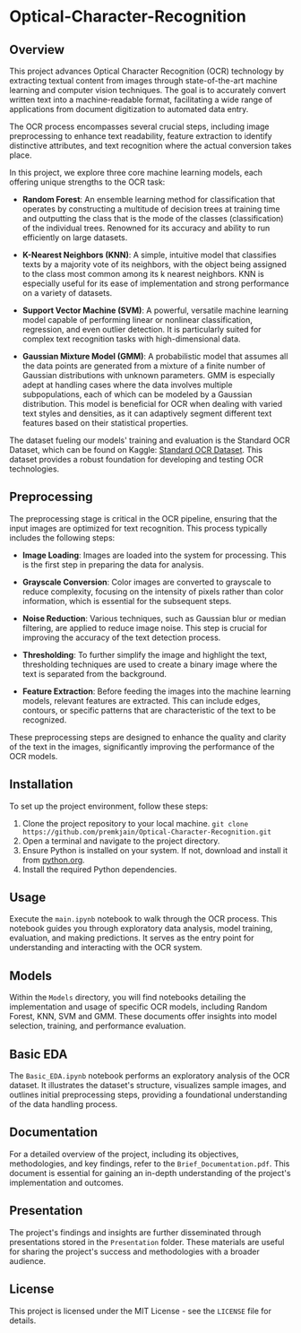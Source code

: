 # Optical-Character-Recognition

## Overview
This project advances Optical Character Recognition (OCR) technology by extracting textual content from images through state-of-the-art machine learning and computer vision techniques. The goal is to accurately convert written text into a machine-readable format, facilitating a wide range of applications from document digitization to automated data entry.

The OCR process encompasses several crucial steps, including image preprocessing to enhance text readability, feature extraction to identify distinctive attributes, and text recognition where the actual conversion takes place.

In this project, we explore three core machine learning models, each offering unique strengths to the OCR task:

- **Random Forest**: An ensemble learning method for classification that operates by constructing a multitude of decision trees at training time and outputting the class that is the mode of the classes (classification) of the individual trees. Renowned for its accuracy and ability to run efficiently on large datasets.

- **K-Nearest Neighbors (KNN)**: A simple, intuitive model that classifies texts by a majority vote of its neighbors, with the object being assigned to the class most common among its k nearest neighbors. KNN is especially useful for its ease of implementation and strong performance on a variety of datasets.

- **Support Vector Machine (SVM)**: A powerful, versatile machine learning model capable of performing linear or nonlinear classification, regression, and even outlier detection. It is particularly suited for complex text recognition tasks with high-dimensional data.

- **Gaussian Mixture Model (GMM)**: A probabilistic model that assumes all the data points are generated from a mixture of a finite number of Gaussian distributions with unknown parameters. GMM is especially adept at handling cases where the data involves multiple subpopulations, each of which can be modeled by a Gaussian distribution. This model is beneficial for OCR when dealing with varied text styles and densities, as it can adaptively segment different text features based on their statistical properties.


The dataset fueling our models' training and evaluation is the Standard OCR Dataset, which can be found on Kaggle: [Standard OCR Dataset](https://www.kaggle.com/datasets/preatcher/standard-ocr-dataset). This dataset provides a robust foundation for developing and testing OCR technologies.

## Preprocessing
The preprocessing stage is critical in the OCR pipeline, ensuring that the input images are optimized for text recognition. This process typically includes the following steps:

- **Image Loading**: Images are loaded into the system for processing. This is the first step in preparing the data for analysis.

- **Grayscale Conversion**: Color images are converted to grayscale to reduce complexity, focusing on the intensity of pixels rather than color information, which is essential for the subsequent steps.

- **Noise Reduction**: Various techniques, such as Gaussian blur or median filtering, are applied to reduce image noise. This step is crucial for improving the accuracy of the text detection process.

- **Thresholding**: To further simplify the image and highlight the text, thresholding techniques are used to create a binary image where the text is separated from the background.

- **Feature Extraction**: Before feeding the images into the machine learning models, relevant features are extracted. This can include edges, contours, or specific patterns that are characteristic of the text to be recognized.

These preprocessing steps are designed to enhance the quality and clarity of the text in the images, significantly improving the performance of the OCR models.

## Installation
To set up the project environment, follow these steps:
1. Clone the project repository to your local machine.
        ```
        git clone https://github.com/premkjain/Optical-Character-Recognition.git
        ```
2. Open a terminal and navigate to the project directory.
3. Ensure Python is installed on your system. If not, download and install it from [python.org](https://www.python.org/downloads/).
4. Install the required Python dependencies.

## Usage
Execute the `main.ipynb` notebook to walk through the OCR process. This notebook guides you through exploratory data analysis, model training, evaluation, and making predictions. It serves as the entry point for understanding and interacting with the OCR system.

## Models
Within the `Models` directory, you will find notebooks detailing the implementation and usage of specific OCR models, including Random Forest, KNN, SVM and GMM. These documents offer insights into model selection, training, and performance evaluation.

## Basic EDA
The `Basic_EDA.ipynb` notebook performs an exploratory analysis of the OCR dataset. It illustrates the dataset's structure, visualizes sample images, and outlines initial preprocessing steps, providing a foundational understanding of the data handling process.

## Documentation
For a detailed overview of the project, including its objectives, methodologies, and key findings, refer to the `Brief_Documentation.pdf`. This document is essential for gaining an in-depth understanding of the project's implementation and outcomes.

## Presentation
The project's findings and insights are further disseminated through presentations stored in the `Presentation` folder. These materials are useful for sharing the project's success and methodologies with a broader audience.

## License
This project is licensed under the MIT License - see the `LICENSE` file for details.
